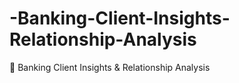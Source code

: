 # -Banking-Client-Insights-Relationship-Analysis
🏦 Banking Client Insights &amp; Relationship Analysis
